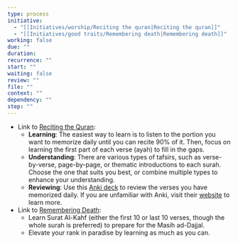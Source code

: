 ```yaml
---
type: process
initiative:
  - "[[Initiatives/worship/Reciting the quran|Reciting the quran]]"
  - "[[Initiatives/good traits/Remembering death|Remembering death]]"
working: false
due: ""
duration: 
recurrence: ""
start: ""
waiting: false
review: ""
file: ""
context: ""
dependency: ""
step: ""
---
```

* Link to [Reciting the Quran](Initiatives/worship/Reciting%20the%20quran.md):
    * **Learning**: The easiest way to learn is to listen to the portion you want to memorize daily until you can recite 90% of it. Then, focus on learning the first part of each verse (ayah) to fill in the gaps.
    * **Understanding**: There are various types of tafsirs, such as verse-by-verse, page-by-page, or thematic introductions to each surah. Choose the one that suits you best, or combine multiple types to enhance your understanding.
    * **Reviewing**: Use this [Anki deck](https://github.com/Nasr-905/Qurankie) to review the verses you have memorized daily. If you are unfamiliar with Anki, visit their [website](https://apps.ankiweb.net/) to learn more.
* Link to [Remembering Death](Initiatives/good%20traits/Remembering%20death.md):
    * Learn Surat Al-Kahf (either the first 10 or last 10 verses, though the whole surah is preferred) to prepare for the Masih ad-Dajjal.
    * Elevate your rank in paradise by learning as much as you can.
 
